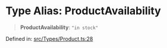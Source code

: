 # Type Alias: ProductAvailability

> **ProductAvailability**: `"in stock"`

Defined in: [src/Types/Product.ts:28](https://github.com/Fokusdotid/bail/blob/82f46c566476ac566bfd781dede14412fcdfb787/src/Types/Product.ts#L28)
